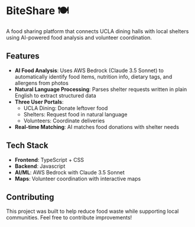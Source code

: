 # BiteShare 🍽️

A food sharing platform that connects UCLA dining halls with local shelters using AI-powered food analysis and volunteer coordination.

## Features

- **AI Food Analysis**: Uses AWS Bedrock (Claude 3.5 Sonnet) to automatically identify food items, nutrition info, dietary tags, and allergens from photos
- **Natural Language Processing**: Parses shelter requests written in plain English to extract structured data
- **Three User Portals**: 
  - UCLA Dining: Donate leftover food
  - Shelters: Request food in natural language
  - Volunteers: Coordinate deliveries
- **Real-time Matching**: AI matches food donations with shelter needs

## Tech Stack

- **Frontend**: TypeScript + CSS
- **Backend**: Javascript
- **AI/ML**: AWS Bedrock with Claude 3.5 Sonnet
- **Maps**: Volunteer coordination with interactive maps

## Contributing

This project was built to help reduce food waste while supporting local communities. Feel free to contribute improvements!
